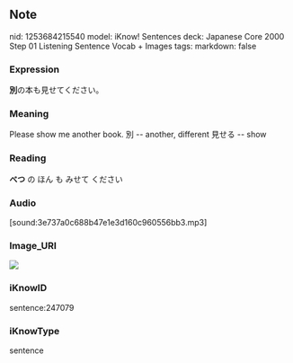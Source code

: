 ## Note
nid: 1253684215540
model: iKnow! Sentences
deck: Japanese Core 2000 Step 01 Listening Sentence Vocab + Images
tags: 
markdown: false

### Expression
<!DOCTYPE html>
<title></title>
<b>別</b>の本も見せてください。



### Meaning
Please show me another book.
別 -- another, different
見せる -- show

### Reading
<!DOCTYPE html>
<title></title>
<b>べつ</b> の ほん も みせて ください



### Audio
[sound:3e737a0c688b47e1e3d160c960556bb3.mp3]

### Image_URI
<!DOCTYPE html>
<title></title>
<img src="03c49e9ef7ac4ccea79025f2568082a4.jpg">



### iKnowID
sentence:247079

### iKnowType
sentence
